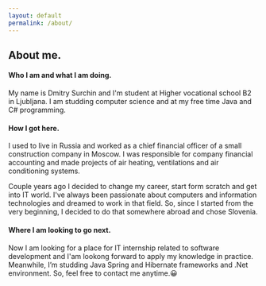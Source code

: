 ```yaml
---
layout: default
permalink: /about/
---
```

## About me.

#### Who I am and what I am doing.

My name is Dmitry Surchin and I'm student at Higher vocational school B2 in Ljubljana. I am studding computer science and at my free time Java and C# programming.

#### How I got here.

I used to live in Russia and worked as a chief financial officer of a small construction company in Moscow. I was responsible for company financial accounting and made projects of air heating, ventilations and air conditioning systems.

Couple years ago I decided to change my career, start form scratch and get into IT world. I've always been passionate about computers and information technologies and dreamed to work in that field. So, since I started from the very beginning, I decided to do that somewhere abroad and chose Slovenia.

#### Where I am looking to go next.

Now I am looking for a place for IT internship related to software development and I'am lookong forward to apply my knowledge in practice. Meanwhile, I’m studding Java Spring and Hibernate frameworks and .Net environment. So, feel free to contact me anytime.😀
